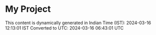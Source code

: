 # My Project

This content is dynamically generated in Indian Time (IST): 2024-03-16 12:13:01 IST
Converted to UTC: 2024-03-16 06:43:01 UTC
